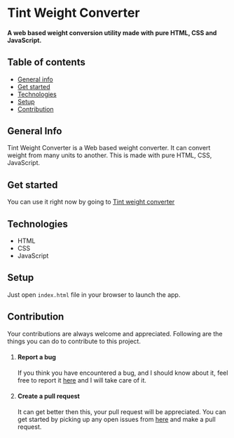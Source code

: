 # Tint Weight Converter
#### A web based weight conversion utility made with pure HTML, CSS and JavaScript.
## Table of contents
* [General info](#general-info)
* [Get started](#get-started)
* [Technologies](#technologies)
* [Setup](#setup)
* [Contribution](#contribution)
## General Info
Tint Weight Converter is a Web based weight converter. It can convert weight from many units to another. This is made with pure HTML, CSS, JavaScript.
## Get started
You can use it right now by going to [Tint weight converter](https://tint-weight-converter.onrender.com)
## Technologies 
* HTML
* CSS
* JavaScript
## Setup
Just open ``` index.html ``` file in your browser to launch the app.
## Contribution
Your contributions are always welcome and appreciated. Following are the things you can do to contribute to this project.
1. #### Report a bug
   If you think you have encountered a bug, and I should know about it, feel free to report it [here](https://github.com/ArvindSaini978/Tint-Weight-Converter/issues) and I will take care of it.
2. #### Create a pull request
   It can get better then this, your pull request will be appreciated. You can get started by picking up any open issues from [here](https://github.com/ArvindSaini978/Tint-Weight-Converter/issues) and make a pull request.
